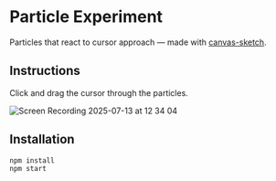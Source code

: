 # Particle Experiment

Particles that react to cursor approach — made with [canvas-sketch](https://github.com/mattdesl/canvas-sketch).

## Instructions
Click and drag the cursor through the particles. 

![Screen Recording 2025-07-13 at 12 34 04](https://github.com/user-attachments/assets/b138efbc-b013-4683-af78-cf72110fda7e)

## Installation
```bash
npm install
npm start
